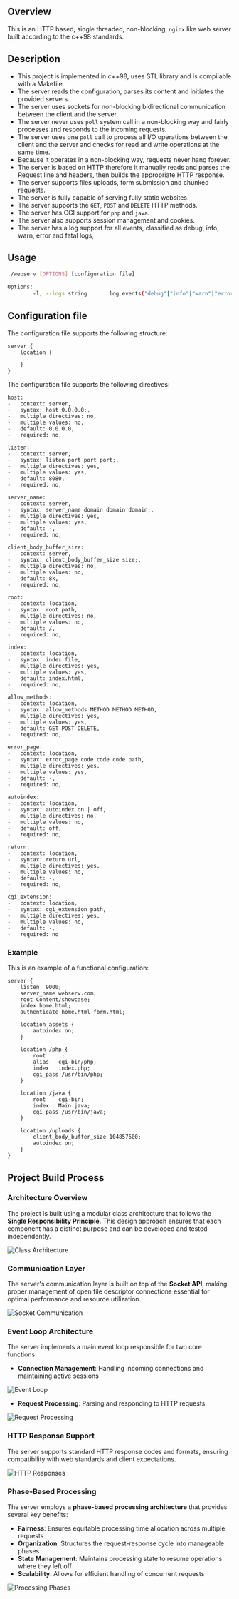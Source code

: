 ## Overview

This is an HTTP based, single threaded, non-blocking, `nginx` like web server built according to the c++98 standards.

## Description

-   This project is implemented in c++98, uses STL library and is compilable with a Makefile.
-   The server reads the configuration, parses its content and initiates the provided servers.
-   The server uses sockets for non-blocking bidirectional communication between the client and the server.
-   The server never uses `poll` system call in a non-blocking way and fairly processes and responds to the incoming requests.
-   The server uses one `poll` call to process all I/O operations between the client and the server and checks for read and write operations at the same time.
-   Because it operates in a non-blocking way, requests never hang forever.
-   The server is based on HTTP therefore it manually reads and parses the Request line and headers, then builds the appropriate HTTP response.
-   The server supports files uploads, form submission and chunked requests.
-   The server is fully capable of serving fully static websites.
-   The server supports the `GET`, `POST` and `DELETE` HTTP methods.
-   The server has CGI support for `php` and `java`.
-   The server also supports session management and cookies.
-   The server has a log support for all events, classified as debug, info, warn, error and fatal logs,

## Usage

```bash
./webserv [OPTIONS] [configuration file]

Options:
        -l, --logs string       log events("debug"|"info"|"warn"|"error"|"fatal"|"all")
```

## Configuration file

The configuration file supports the following structure:

```
server {
	location {

	}
}
```

The configuration file supports the following directives:

```
host:
-	context: server,
-	syntax: host 0.0.0.0;,
-	multiple directives: no,
-	multiple values: no,
-	default: 0.0.0.0,
-	required: no,

listen:
-	context: server,
-	syntax: listen port port port;,
-	multiple directives: yes,
-	multiple values: yes,
-	default: 8080,
-	required: no,

server_name:
-	context: server,
-	syntax: server_name domain domain domain;,
-	multiple directives: yes,
-	multiple values: yes,
-	default: -,
-	required: no,

client_body_buffer_size:
-	context: server,
-	syntax: client_body_buffer_size size;,
-	multiple directives: no,
-	multiple values: no,
-	default: 8k,
-	required: no,

root:
-	context: location,
-	syntax: root path,
-	multiple directives: no,
-	multiple values: no,
-	default: /,
-	required: no,

index:
-	context: location,
-	syntax: index file,
-	multiple directives: yes,
-	multiple values: yes,
-	default: index.html,
-	required: no,

allow_methods:
-	context: location,
-	syntax: allow_methods METHOD METHOD METHOD,
-	multiple directives: yes,
-	multiple values: yes,
-	default: GET POST DELETE,
-	required: no,

error_page:
-	context: location,
-	syntax: error_page code code code path,
-	multiple directives: yes,
-	multiple values: yes,
-	default: -,
-	required: no,

autoindex:
-	context: location,
-	syntax: autoindex on | off,
-	multiple directives: no,
-	multiple values: no,
-	default: off,
-	required: no,

return:
-	context: location,
-	syntax: return url,
-	multiple directives: yes,
-	multiple values: no,
-	default: -,
-	required: no,

cgi_extension:
-	context: location,
-	syntax: cgi_extension path,
-	multiple directives: yes,
-	multiple values: no,
-	default: -,
-	required: no
```

### Example

This is an example of a functional configuration:

```
server {
	listen	9000;
	server_name webserv.com;
	root Content/showcase;
	index home.html;
	authenticate home.html form.html;

	location assets {
		autoindex on;
	}

	location /php {
		root	.;
		alias	cgi-bin/php;
		index	index.php;
		cgi_pass /usr/bin/php;
	}

	location /java {
		root	cgi-bin;
		index	Main.java;
		cgi_pass /usr/bin/java;
	}

	location /uploads {
		client_body_buffer_size 104857600;
		autoindex on;
	}
}
```

## Project Build Process

### Architecture Overview

The project is built using a modular class architecture that follows the **Single Responsibility Principle**. This design approach ensures that each component has a distinct purpose and can be developed and tested independently.

![Class Architecture](img/Classhierarchy.jpeg)

### Communication Layer

The server's communication layer is built on top of the **Socket API**, making proper management of open file descriptor connections essential for optimal performance and resource utilization.

![Socket Communication](img/PollFds.jpeg)

### Event Loop Architecture

The server implements a main event loop responsible for two core functions:

-   **Connection Management**: Handling incoming connections and maintaining active sessions

![Event Loop](img/EventLoop.jpeg)

-   **Request Processing**: Parsing and responding to HTTP requests

![Request Processing](img/RequestFlow.jpeg)

### HTTP Response Support

The server supports standard HTTP response codes and formats, ensuring compatibility with web standards and client expectations.

![HTTP Responses](img/ResponseProcessingFlow.jpeg)

### Phase-Based Processing

The server employs a **phase-based processing architecture** that provides several key benefits:

-   **Fairness**: Ensures equitable processing time allocation across multiple requests
-   **Organization**: Structures the request-response cycle into manageable phases
-   **State Management**: Maintains processing state to resume operations where they left off
-   **Scalability**: Allows for efficient handling of concurrent requests

![Processing Phases](img/DataProcessingFlow.jpeg)
